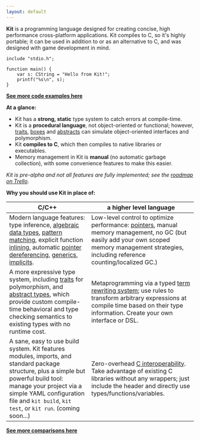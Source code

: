```yaml
---
layout: default
---
```


**Kit** is a programming language designed for creating concise, high performance cross-platform applications. Kit compiles to C, so it's highly portable; it can be used in addition to or as an alternative to C, and was designed with game development in mind.


~~~kit
include "stdio.h";

function main() {
    var s: CString = "Hello from Kit!";
    printf("%s\n", s);
}
~~~


**[See more code examples here](examples.html)**

**At a glance:**

* Kit has a **strong, static** type system to catch errors at compile-time.
* Kit is a **procedural language**, not object-oriented or functional; however, [traits](examples.html#traits), [boxes](examples.html#boxes) and [abstracts](examples.html#abstracts) can simulate object-oriented interfaces and polymorphism.
* Kit **compiles to C**, which then compiles to native libraries or executables.
* Memory management in Kit is **manual** (no automatic garbage collection), with some convenience features to make this easier.

*Kit is pre-alpha and not all features are fully implemented; see the [roadmap on Trello](https://trello.com/b/Bn9H0fzk/kit).*

**Why you should use Kit in place of:**

| C/C++ | a higher level language |
| --- | --- |
| Modern language features: type inference, [algebraic data types](examples.html#enumsalgebraic-data-types), [pattern matching](examples.html#match), explicit function [inlining](examples.html#inline), automatic [pointer dereferencing](examples.html#pointers), [generics](examples.html#generics), [implicits](examples.html#implicits). | Low-level control to optimize performance: [pointers](examples.html#pointers), manual memory management, no GC (but easily add your own scoped memory management strategies, including reference counting/localized GC.) |
| A more expressive type system, including [traits](examples.html#traits) for polymorphism, and [abstract types](examples.html#abstracts), which provide custom compile-time behavioral and type checking semantics to existing types with no runtime cost. | Metaprogramming via a typed [term rewriting system](examples.html#term-rewriting); use rules to transform arbitrary expressions at compile time based on their type information. Create your own interface or DSL. |
| A sane, easy to use build system. Kit features modules, imports, and standard package structure, plus a simple but powerful build tool: manage your project via a simple YAML configuration file and `kit build`, `kit test`, or `kit run`. (coming soon...) | Zero-overhead [C interoperability](examples.html#c-interoperability). Take advantage of existing C libraries without any wrappers; just include the header and directly use types/functions/variables. |

**[See more comparisons here](comparisons.html)**
